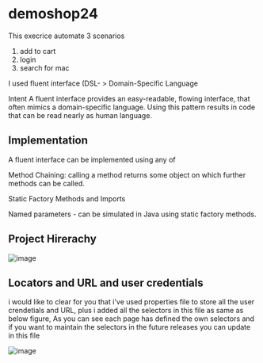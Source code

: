 # demoshop24

This execrice automate 3 scenarios 
1. add to cart 
2. login 
3. search for mac 

I used fluent interface (DSL- > Domain-Specific Language 

Intent
   A fluent interface provides an easy-readable, flowing interface, that often mimics a 
   domain-specific language. Using this pattern results in code that can be read nearly as human language.

Implementation
------------------------------
A fluent interface can be implemented using any of

Method Chaining: calling a method returns some object on which further methods can be called.

Static Factory Methods and Imports

Named parameters - can be simulated in Java using static factory methods.

**Project Hirerachy**
-----------------------------
![image](https://user-images.githubusercontent.com/20645322/118985331-a595ae00-b97e-11eb-90cd-e4d344163411.png)

**Locators and URL and user credentials**
------------------------------------------

i would like to clear for you that i've used properties file to store all the user crendetials and URL, plus i added all the selectors in this file as same as below figure, As you can see each page has defined the own selectors and if you want to maintain the selectors in the future releases you can update in this file

![image](https://user-images.githubusercontent.com/20645322/119003056-b699eb80-b98d-11eb-869f-bacc613d7b50.png)


